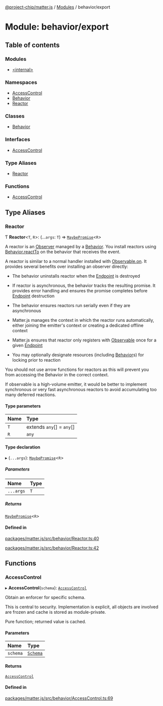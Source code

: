 [@project-chip/matter.js](../README.md) / [Modules](../modules.md) / behavior/export

# Module: behavior/export

## Table of contents

### Modules

- [\<internal\>](behavior_export._internal_.md)

### Namespaces

- [AccessControl](behavior_export.AccessControl.md)
- [Behavior](behavior_export.Behavior.md)
- [Reactor](behavior_export.Reactor.md)

### Classes

- [Behavior](../classes/behavior_export.Behavior-1.md)

### Interfaces

- [AccessControl](../interfaces/behavior_export.AccessControl-1.md)

### Type Aliases

- [Reactor](behavior_export.md#reactor)

### Functions

- [AccessControl](behavior_export.md#accesscontrol)

## Type Aliases

### Reactor

Ƭ **Reactor**\<`T`, `R`\>: (...`args`: `T`) => [`MaybePromise`](util_export.md#maybepromise)\<`R`\>

A reactor is an [Observer](util_export.md#observer) managed by a [Behavior](../classes/behavior_export.Behavior-1.md).  You install reactors using [Behavior.reactTo](../classes/behavior_export.Behavior-1.md#reactto)
on the behavior that receives the event.

A reactor is similar to a normal handler installed with [Observable.on](../interfaces/util_export.Observable.md#on).  It provides several benefits over
installing an observer directly:

  - The behavior uninstalls reactor when the [Endpoint](../classes/endpoint_export.Endpoint-1.md) is destroyed

  - If reactor is asynchronous, the behavior tracks the resulting promise.  It provides error handling and
    ensures the promise completes before [Endpoint](../classes/endpoint_export.Endpoint-1.md) destruction

  - The behavior ensures reactors run serially even if they are asynchronous

  - Matter.js manages the context in which the reactor runs automatically, either joining the emitter's context or
    creating a dedicated offline context

  - Matter.js ensures that reactor only registers with [Observable](util_export.md#observable) once for a given [Endpoint](../classes/endpoint_export.Endpoint-1.md)

  - You may optionally designate resources (including [Behavior](../classes/behavior_export.Behavior-1.md)s) for locking prior to reaction

You should not use arrow functions for reactors as this will prevent you from accessing the Behavior in the correct
context.

If observable is a high-volume emitter, it would be better to implement synchronous or very fast asynchronous
reactors to avoid accumulating too many deferred reactions.

#### Type parameters

| Name | Type |
| :------ | :------ |
| `T` | extends `any`[] = `any`[] |
| `R` | `any` |

#### Type declaration

▸ (`...args`): [`MaybePromise`](util_export.md#maybepromise)\<`R`\>

##### Parameters

| Name | Type |
| :------ | :------ |
| `...args` | `T` |

##### Returns

[`MaybePromise`](util_export.md#maybepromise)\<`R`\>

#### Defined in

[packages/matter.js/src/behavior/Reactor.ts:40](https://github.com/project-chip/matter.js/blob/c0d55745d5279e16fdfaa7d2c564daa31e19c627/packages/matter.js/src/behavior/Reactor.ts#L40)

[packages/matter.js/src/behavior/Reactor.ts:42](https://github.com/project-chip/matter.js/blob/c0d55745d5279e16fdfaa7d2c564daa31e19c627/packages/matter.js/src/behavior/Reactor.ts#L42)

## Functions

### AccessControl

▸ **AccessControl**(`schema`): [`AccessControl`](../interfaces/behavior_export.AccessControl-1.md)

Obtain an enforcer for specific schema.

This is central to security.  Implementation is explicit, all objects are involved are frozen and cache is stored as
module-private.

Pure function; returned value is cached.

#### Parameters

| Name | Type |
| :------ | :------ |
| `schema` | [`Schema`](behavior_cluster_export._internal_.md#schema) |

#### Returns

[`AccessControl`](../interfaces/behavior_export.AccessControl-1.md)

#### Defined in

[packages/matter.js/src/behavior/AccessControl.ts:69](https://github.com/project-chip/matter.js/blob/c0d55745d5279e16fdfaa7d2c564daa31e19c627/packages/matter.js/src/behavior/AccessControl.ts#L69)
